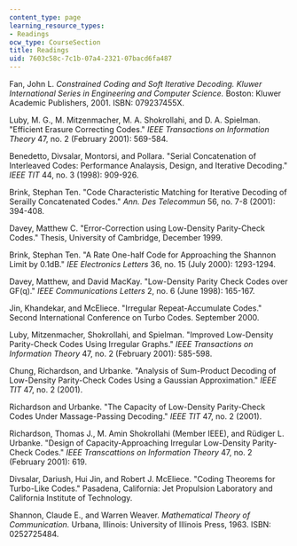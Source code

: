 ```yaml
---
content_type: page
learning_resource_types:
- Readings
ocw_type: CourseSection
title: Readings
uid: 7603c58c-7c1b-07a4-2321-07bacd6fa487
---
```


Fan, John L. _Constrained Coding and Soft Iterative Decoding._ _Kluwer International Series in Engineering and Computer Science._ Boston: Kluwer Academic Publishers, 2001. ISBN: 079237455X.

Luby, M. G., M. Mitzenmacher, M. A. Shokrollahi, and D. A. Spielman. "Efficient Erasure Correcting Codes." _IEEE Transactions on Information Theory_ 47, no. 2 (February 2001): 569-584.

Benedetto, Divsalar, Montorsi, and Pollara. "Serial Concatenation of Interleaved Codes: Performance Analaysis, Design, and Iterative Decoding." _IEEE TIT_ 44, no. 3 (1998): 909-926.

Brink, Stephan Ten. "Code Characteristic Matching for Iterative Decoding of Serailly Concatenated Codes." _Ann. Des Telecommun_ 56, no. 7-8 (2001): 394-408.

Davey, Matthew C. "Error-Correction using Low-Density Parity-Check Codes." Thesis, University of Cambridge, December 1999.

Brink, Stephan Ten. "A Rate One-half Code for Approaching the Shannon Limit by 0.1dB." _IEE Electronics Letters_ 36, no. 15 (July 2000): 1293-1294.

Davey, Matthew, and David MacKay. "Low-Density Parity Check Codes over GF(q)." _IEEE Communications Letters_ 2, no. 6 (June 1998): 165-167.

Jin, Khandekar, and McEliece. "Irregular Repeat-Accumulate Codes." Second International Conference on Turbo Codes. September 2000.

Luby, Mitzenmacher, Shokrollahi, and Spielman. "Improved Low-Density Parity-Check Codes Using Irregular Graphs." _IEEE Transactions on Information Theory_ 47, no. 2 (February 2001): 585-598.

Chung, Richardson, and Urbanke. "Analysis of Sum-Product Decoding of Low-Density Parity-Check Codes Using a Gaussian Approximation." _IEEE TIT_ 47, no. 2 (2001).

Richardson and Urbanke. "The Capacity of Low-Density Parity-Check Codes Under Massage-Passing Decoding." _IEEE TIT_ 47, no. 2 (2001).

Richardson, Thomas J., M. Amin Shokrollahi (Member IEEE), and Rüdiger L. Urbanke. "Design of Capacity-Approaching Irregular Low-Density Parity-Check Codes." _IEEE Transcattions on Information Theory_ 47, no. 2 (February 2001): 619.

Divsalar, Dariush, Hui Jin, and Robert J. McEliece. "Coding Theorems for Turbo-Like Codes." Pasadena, California: Jet Propulsion Laboratory and California Institute of Technology.

Shannon, Claude E., and Warren Weaver. _Mathematical Theory of Communication._ Urbana, Illinois: University of Illinois Press, 1963. ISBN: 0252725484.